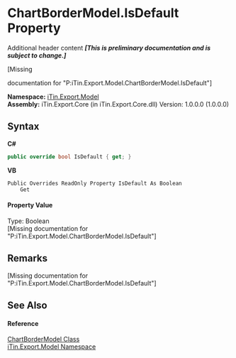 # ChartBorderModel.IsDefault Property 
Additional header content _**\[This is preliminary documentation and is subject to change.\]**_

\[Missing <summary> documentation for "P:iTin.Export.Model.ChartBorderModel.IsDefault"\]

**Namespace:**&nbsp;<a href="ef57ffcc-e95e-b212-5a46-9aa6f5a3511f">iTin.Export.Model</a><br />**Assembly:**&nbsp;iTin.Export.Core (in iTin.Export.Core.dll) Version: 1.0.0.0 (1.0.0.0)

## Syntax

**C#**<br />
``` C#
public override bool IsDefault { get; }
```

**VB**<br />
``` VB
Public Overrides ReadOnly Property IsDefault As Boolean
	Get
```


#### Property Value
Type: Boolean<br />\[Missing <value> documentation for "P:iTin.Export.Model.ChartBorderModel.IsDefault"\]

## Remarks
\[Missing <remarks> documentation for "P:iTin.Export.Model.ChartBorderModel.IsDefault"\]

## See Also


#### Reference
<a href="7fbcffe4-1777-14c9-77c4-ca1def41b61d">ChartBorderModel Class</a><br /><a href="ef57ffcc-e95e-b212-5a46-9aa6f5a3511f">iTin.Export.Model Namespace</a><br />